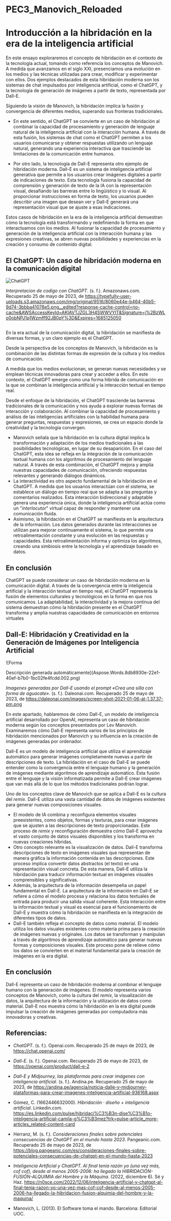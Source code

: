 # PEC3_Manovich_Reloaded
# Introducción a la hibridación en la era de la inteligencia artificial
En este ensayo exploraremos el concepto de hibridación en el contexto de la tecnología actual, tomando como referencia los conceptos de Manovich. A medida que avanzamos en el siglo XXI, presenciamos una evolución en los medios y las técnicas utilizadas para crear, modificar y experimentar con ellos. Dos ejemplos destacados de esta hibridación moderna son los sistemas de chat impulsados por inteligencia artificial, como el ChatGPT, y la tecnología de generación de imágenes a partir de texto, representada por Dall-E.

Siguiendo la visión de Manovich, la hibridación implica la fusión y convergencia de diferentes medios, superando sus fronteras tradicionales.

- En este sentido, el ChatGPT se convierte en un caso de hibridación al combinar la capacidad de procesamiento y generación de lenguaje natural de la inteligencia artificial con la interacción humana. A través de esta fusión, los sistemas de chat como el ChatGPT permiten a los usuarios comunicarse y obtener respuestas utilizando un lenguaje natural, generando una experiencia interactiva que trasciende las limitaciones de la comunicación entre humanos.

- Por otro lado, la tecnología de Dall-E representa otro ejemplo de hibridación moderna. Dall-E es un sistema de inteligencia artificial generativa que permite a los usuarios crear imágenes digitales a partir de indicaciones de texto. Esta tecnología fusiona la capacidad de comprensión y generación de texto de la IA con la representación visual, desafiando las barreras entre lo lingüístico y lo visual. Al proporcionar instrucciones en forma de texto, los usuarios pueden describir una imagen que desean ver y Dall-E generará una representación visual que se ajuste a esas indicaciones.

Estos casos de hibridación en la era de la inteligencia artificial demuestran cómo la tecnología está transformando y redefiniendo la forma en que interactuamos con los medios. Al fusionar la capacidad de procesamiento y generación de la inteligencia artificial con la interacción humana y las expresiones creativas, se abren nuevas posibilidades y experiencias en la creación y consumo de contenido digital.
## **El ChatGPT: Un caso de hibridación moderna en la comunicación digital**

![ChatGPT](Aspose.Words.8db8930e-22e1-40ef-b7b0-1bc02fe4fcdd.001.png)

*Interpretacion de codigo con ChatGPT*. (s. f.). Amazonaws.com. Recuperado 25 de mayo de 2023, de <https://typefully-user-uploads.s3.amazonaws.com/img/original/9516/8060e44e-b464-40b5-9d74-3bbba41078e5.png__edited?response-cache-control=no-cache&AWSAccessKeyId=AKIAVTJZGL3H4SWWVYIT&Signature=j%2BzWLo0obNPJ1p1Wzmff92JB0pY%3D&Expires=1685125050>
##
En la era actual de la comunicación digital, la hibridación se manifiesta de diversas formas, y un claro ejemplo es el ChatGPT. 

Desde la perspectiva de los conceptos de Manovich, la hibridación es la combinación de las distintas formas de expresión de la cultura y los medios de comunicación.

A medida que los medios evolucionan, se generan nuevas necesidades y se emplean técnicas innovadoras para crear y acceder a ellos. En este contexto, el ChatGPT emerge como una forma híbrida de comunicación en la que se combinan la inteligencia artificial y la interacción textual en tiempo real.

Desde el enfoque de la hibridación, el ChatGPT trasciende las barreras tradicionales de la comunicación y nos ayuda a explorar nuevas formas de interacción y colaboración. Al combinar la capacidad de procesamiento y análisis de las inteligencias artificiales con la habilidad humana para generar preguntas, respuestas y expresiones, se crea un espacio donde la creatividad y la tecnología convergen.

- Manovich señala que la hibridación en la cultura digital implica la transformación y adaptación de los medios tradicionales a las posibilidades tecnológicas, en lugar de su desaparición. En el caso del ChatGPT, esta idea se refleja en la integración de la comunicación textual humana con los algoritmos de procesamiento del lenguaje natural. A través de esta combinación, el ChatGPT mejora y amplía nuestras capacidades de comunicación, ofreciendo respuestas relevantes y generando diálogos dinámicos.
- La interactividad es otro aspecto fundamental de la hibridación en el ChatGPT. A medida que los usuarios interactúan con el sistema, se establece un diálogo en tiempo real que se adapta a las preguntas y comentarios realizados. Esta interacción bidireccional y adaptable genera una experiencia única, donde la inteligencia artificial actúa como un "*interlocutor*" virtual capaz de responder y mantener una comunicación fluida.
- Asimismo, la hibridación en el ChatGPT se manifiesta en la arquitectura de la información. Los datos generados durante las interacciones se utilizan para mejorar continuamente el sistema, lo que permite una retroalimentación constante y una evolución en las respuestas y capacidades. Esta retroalimentación informa y optimiza los algoritmos, creando una simbiosis entre la tecnología y el aprendizaje basado en datos.
## **En conclusión**
ChatGPT se puede considerar un caso de hibridación moderna en la comunicación digital. A través de la convergencia entre la inteligencia artificial y la interacción textual en tiempo real, el ChatGPT representa la fusión de elementos culturales y tecnológicos en la forma en que nos comunicamos. La adaptabilidad, la interactividad y la mejora continua del sistema demuestran cómo la hibridación presente en el ChatGPT transforma y amplía nuestras capacidades de comunicación en entornos virtuales
## **Dall-E: Hibridación y Creatividad en la Generación de Imágenes por Inteligencia Artificial**
![Forma

Descripción generada automáticamente](Aspose.Words.8db8930e-22e1-40ef-b7b0-1bc02fe4fcdd.002.png)

*Imagenes generadas por Dall-E usando el prompt «Crea una silla con forma de aguacate»*. (s. f.). Daleonai.com. Recuperado 25 de mayo de 2023, de <https://daleonai.com/images/screen-shot-2021-01-06-at-1.37.37-pm.png>

En este apartado, hablaremos de cómo Dall-E, un modelo de inteligencia artificial desarrollado por OpenAI, representa un caso de hibridación moderna según los conceptos presentados por Lev Manovich. Examinaremos cómo Dall-E representa varios de los principios de hibridación mencionados por Manovich y su influencia en la creación de imágenes generadas por ordenador.

Dall-E es un modelo de inteligencia artificial que utiliza el aprendizaje automático para generar imágenes completamente nuevas a partir de descripciones de texto. La hibridación en el caso de Dall-E se puede entender como la convergencia entre el lenguaje humano y la generación de imágenes mediante algoritmos de aprendizaje automático. Esta fusión entre el lenguaje y la visión informatizada permite a Dall-E crear imágenes que van más allá de lo que los métodos tradicionales podrían lograr.

Uno de los conceptos clave de Manovich que se aplica a Dall-E es la cultura del *remix*. Dall-E utiliza una vasta cantidad de datos de imágenes existentes para generar nuevas composiciones visuales.

- El modelo de IA combina y reconfigura elementos visuales preexistentes, como objetos, formas y texturas, para crear imágenes que se ajusten a las descripciones de texto proporcionadas. Este proceso de *remix* y reconfiguración demuestra cómo Dall-E aprovecha el vasto conjunto de datos visuales disponibles y los transforma en nuevas creaciones híbridas.
- Otro concepto relevante es la visualización de datos. Dall-E transforma descripciones de texto en imágenes visuales que representan de manera gráfica la información contenida en las descripciones. Este proceso implica convertir datos abstractos (el texto) en una representación visual concreta. De esta manera, Dall-E utiliza la hibridación para traducir información textual en imágenes visuales comprensibles y significativas.
- Además, la arquitectura de la información desempeña un papel fundamental en Dall-E. La arquitectura de la información en Dall-E se refiere a cómo el modelo procesa y relaciona los datos textuales de entrada para producir una salida visual coherente. Esta interacción entre la información textual y visual es esencial para el funcionamiento de Dall-E y muestra cómo la hibridación se manifiesta en la integración de diferentes tipos de datos.
- Dall-E también refleja el concepto de datos como material. El modelo utiliza los datos visuales existentes como materia prima para la creación de imágenes nuevas y originales. Los datos se transforman y manipulan a través de algoritmos de aprendizaje automático para generar nuevas formas y composiciones visuales. Este proceso pone de relieve cómo los datos se convierten en el material fundamental para la creación de imágenes en la era digital.
## **En conclusión**
Dall-E representa un caso de hibridación moderna al combinar el lenguaje humano con la generación de imágenes. El modelo representa varios conceptos de Manovich, como la cultura del *remix*, la visualización de datos, la arquitectura de la información y la utilización de datos como material. Dall-E nos muestra cómo la hibridación en la era digital puede impulsar la creación de imágenes generadas por computadora más innovadoras y creativas.
## **Referencias:**
- *ChatGPT*. (s. f.). Openai.com. Recuperado 25 de mayo de 2023, de <https://chat.openai.com/>

- *Dall-E*. (s. f.). Openai.com. Recuperado 25 de mayo de 2023, de <https://openai.com/product/dall-e-2>

- *Dall-E y Midjourney, las plataformas para crear imágenes con inteligencia artificial*. (s. f.). Andina.pe. Recuperado 25 de mayo de 2023, de <https://andina.pe/agencia/noticia-dalle-y-midjourney-plataformas-para-crear-imagenes-inteligencia-artificial-936168.aspx>

- Gómez, C. (1662446632000). *Hibridación · diseño + inteligencia artificial*. Linkedin.com. <https://es.linkedin.com/pulse/hibridaci%C3%B3n-dise%C3%B1o-inteligencia-artificial-camila-g%C3%B3mez?trk=pulse-article_more-articles_related-content-card>

- Herranz, M. (s. f.). *Consideraciones finales sobre potenciales consecuencias de ChatGPT en el mundo hasta 2023*. Pangeanic.com. Recuperado 25 de mayo de 2023, de <https://blog.pangeanic.com/es/consideraciones-finales-sobre-potenciales-consecuencias-de-chatgpt-en-el-mundo-hasta-2023>

- *Inteligencia Artificial y ChatGPT. Al final tenía razón yo (una vez más, cof cof), desde al menos 2005-2006: ha llegado la HIBRIDACIÓN-FUSIÓN-ALQUIMIA del Hombre y la Máquina*. (2022, diciembre 6). Sé y Haz. <https://n0sce.com/2022/12/06/inteligencia-artificial-y-chatgpt-al-final-tenia-razon-yo-una-vez-mas-cof-cof-desde-al-menos-2005-2006-ha-llegado-la-hibridacion-fusion-alquimia-del-hombre-y-la-maquina/>

- Manovich, L. (2013). El Software toma el mando. Barcelona: Editorial UOC.
